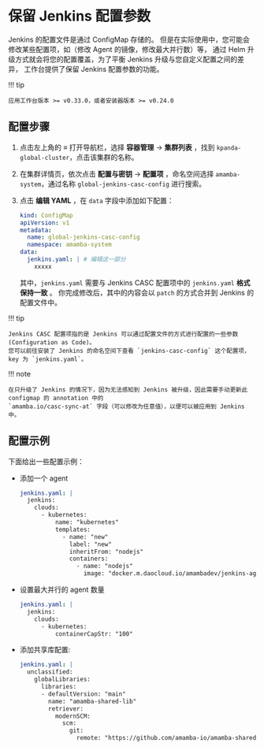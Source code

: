 # 保留 Jenkins 配置参数

Jenkins 的配置文件是通过 ConfigMap 存储的。
但是在实际使用中，您可能会修改某些配置项，如（修改 Agent 的镜像，修改最大并行数）等，
通过 Helm 升级方式就会将您的配置覆盖，为了平衡 Jenkins 升级与您自定义配置之间的差异，
工作台提供了保留 Jenkins 配置参数的功能。

!!! tip

    应用工作台版本 >= v0.33.0，或者安装器版本 >= v0.24.0

## 配置步骤

1. 点击左上角的 **≡** 打开导航栏，选择 **容器管理** -> **集群列表** ，找到 `kpanda-global-cluster`，点击该集群的名称。
2. 在集群详情页，依次点击 **配置与密钥** -> **配置项** ，命名空间选择 `amamba-system`，通过名称 `global-jenkins-casc-config` 进行搜索。
3. 点击 **编辑 YAML** ，在 `data` 字段中添加如下配置：

    ```yaml
    kind: ConfigMap
    apiVersion: v1
    metadata:
      name: global-jenkins-casc-config
      namespace: amamba-system
    data:
      jenkins.yaml: | # 编辑这一部分
        xxxxx
    ```

    其中，`jenkins.yaml` 需要与 Jenkins CASC 配置项中的 `jenkins.yaml` **格式保持一致** 。
    你完成修改后，其中的内容会以 `patch` 的方式合并到 Jenkins 的配置文件中。

!!! tip
    
    Jenkins CASC 配置项指的是 Jenkins 可以通过配置文件的方式进行配置的一些参数 (Configuration as Code)。
    您可以前往安装了 Jenkins 的命名空间下查看 `jenkins-casc-config` 这个配置项，key 为 `jenkins.yaml`。

!!! note

    在只升级了 Jenkins 的情况下，因为无法感知到 Jenkins 被升级，因此需要手动更新此 configmap 的 annotation 中的
    `amamba.io/casc-sync-at` 字段（可以修改为任意值），以便可以被应用到 Jenkins 中。

## 配置示例

下面给出一些配置示例：

- 添加一个 agent

    ```yaml
    jenkins.yaml: |
      jenkins:
        clouds:
          - kubernetes:
              name: "kubernetes"
              templates:
                - name: "new"
                  label: "new"
                  inheritFrom: "nodejs"
                  containers:
                    - name: "nodejs"
                      image: "docker.m.daocloud.io/amambadev/jenkins-agent-nodejs:v0.4.6-20.17.0-ubuntu-podman"
    ```

- 设置最大并行的 agent 数量

    ```yaml
    jenkins.yaml: |
      jenkins:
        clouds:
          - kubernetes:
              containerCapStr: "100"
    ```

- 添加共享库配置:

    ```yaml
    jenkins.yaml: |
      unclassified:
        globalLibraries:
          libraries:
          - defaultVersion: "main"
            name: "amamba-shared-lib"
            retriever:
              modernSCM:
                scm:
                  git:
                    remote: "https://github.com/amamba-io/amamba-shared-lib.git"
    ```
